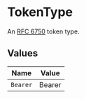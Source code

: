 # TokenType

An [RFC 6750](https://www.rfc-editor.org/rfc/rfc6750#section-6.1) token type.


## Values

| Name     | Value    |
| -------- | -------- |
| `Bearer` | Bearer   |